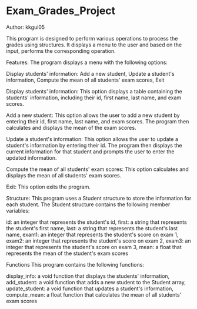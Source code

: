 # Exam_Grades_Project

Author: kkgui05

This program is designed to perform various operations to process the grades using structures. It displays a menu to the user and based on the input, performs the corresponding operation.

Features:
The program displays a menu with the following options:

Display students' information:
Add a new student,
Update a student's information,
Compute the mean of all students' exam scores,
Exit

Display students' information:
This option displays a table containing the students' information, including their id, first name, last name, and exam scores.

Add a new student:
This option allows the user to add a new student by entering their id, first name, last name, and exam scores. The program then calculates and displays the mean of the exam scores.

Update a student's information:
This option allows the user to update a student's information by entering their id. The program then displays the current information for that student and prompts the user to enter the updated information.

Compute the mean of all students' exam scores:
This option calculates and displays the mean of all students' exam scores.

Exit:
This option exits the program.

Structure:
This program uses a Student structure to store the information for each student. The Student structure contains the following member variables:

id: an integer that represents the student's id,
first: a string that represents the student's first name,
last: a string that represents the student's last name,
exam1: an integer that represents the student's score on exam 1,
exam2: an integer that represents the student's score on exam 2,
exam3: an integer that represents the student's score on exam 3,
mean: a float that represents the mean of the student's exam scores

Functions
This program contains the following functions:

display_info: a void function that displays the students' information,
add_student: a void function that adds a new student to the Student array,
update_student: a void function that updates a student's information,
compute_mean: a float function that calculates the mean of all students' exam scores
